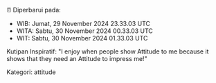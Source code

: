 ⏰ Diperbarui pada:
- WIB: Jumat, 29 November 2024 23.33.03 UTC
- WITA: Sabtu, 30 November 2024 00.33.03 UTC
- WIT: Sabtu, 30 November 2024 01.33.03 UTC

Kutipan Inspiratif:
"I enjoy when people show Attitude to me because it shows that they need an Attitude to impress me!"


Kategori: attitude

